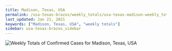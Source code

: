```yaml
---
title: Madison, Texas, USA
permalink: /usa-texas-brazos/weekly_totals/usa-texas-madison-weekly_totals.html
last_updated: Jan 21, 2021
keywords: ["Madison, Texas, USA", "weekly totals"]
sidebar: usa-texas-brazos_sidebar
---
```


![Weekly Totals of Confirmed Cases for Madison, Texas, USA](/covid_tracker/images/graphs/usa-texas-madison-weekly_totals_graph.png)

